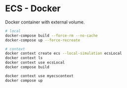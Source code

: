# ECS - Docker

Docker container with external volume.

```bash
# local
docker-compose build --force-rm --no-cache
docker-compose up --force-recreate

# context
docker context create ecs --local-simulation ecsLocal
docker context ls
docker context use ecsLocal 
docker compose build

docker context use myecscontext
docker compose up
```
